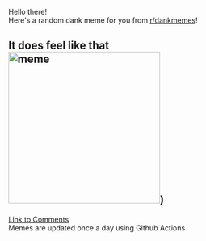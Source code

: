 Hello there! <br>Here's a random dank meme for you from [r/dankmemes](https://reddit.com/r/dankmemes)!<br>
## It does feel like that<br><img src="https://i.redd.it/q895autfxkn51.jpg" alt="meme" width="300"/>)<br>
[Link to Comments](https://reddit.com/r/dankmemes/comments/iu5fri/it_does_feel_like_that/)<br>
Memes are updated once a day using Github Actions